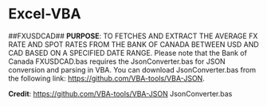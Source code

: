 # Excel-VBA
##FXUSDCAD##
**PURPOSE**: TO FETCHES AND EXTRACT THE AVERAGE FX RATE AND SPOT RATES FROM THE BANK OF CANADA BETWEEN USD AND CAD BASED ON A SPECIFIED DATE RANGE.
Please note that the Bank of Canada FXUSDCAD.bas  requires the JsonConverter.bas for JSON conversion and parsing in VBA. You can download JsonConverter.bas from the following link: https://github.com/VBA-tools/VBA-JSON.


**Credit**: https://github.com/VBA-tools/VBA-JSON
JsonConverter.bas
